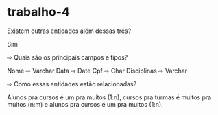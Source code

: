 # trabalho-4

Existem outras entidades além dessas três?
 
 Sim
 
⇨ Quais são os principais campos e tipos?

Nome ⇨ Varchar
Data ⇨ Date
Cpf ⇨ Char
Disciplinas ⇨ Varchar

⇨ Como essas entidades estão relacionadas?


Alunos pra cursos é um pra muitos (1:n), cursos pra turmas é muitos pra muitos (n:m) e alunos pra cursos é um pra muitos (1:n). 
